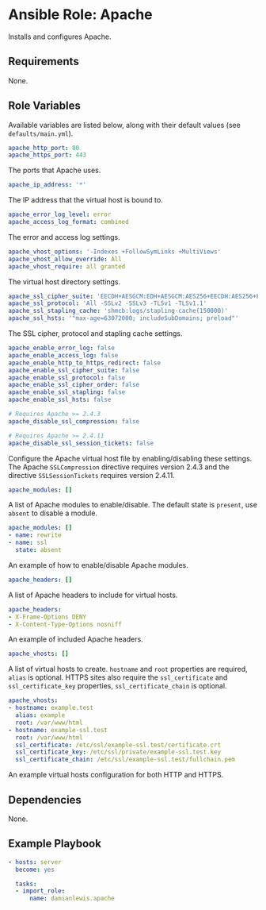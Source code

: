 # Ansible Role: Apache
Installs and configures Apache.

## Requirements
None.

## Role Variables
Available variables are listed below, along with their default values (see `defaults/main.yml`).

```yaml
apache_http_port: 80
apache_https_port: 443
```
The ports that Apache uses.

```yaml
apache_ip_address: '*'
```
The IP address that the virtual host is bound to.

```yaml
apache_error_log_level: error
apache_access_log_format: combined
```
The error and access log settings.

```yaml
apache_vhost_options: '-Indexes +FollowSymLinks +MultiViews'
apache_vhost_allow_override: All
apache_vhost_require: all granted
```
The virtual host directory settings.

```yaml
apache_ssl_cipher_suite: 'EECDH+AESGCM:EDH+AESGCM:AES256+EECDH:AES256+EDH'
apache_ssl_protocol: 'All -SSLv2 -SSLv3 -TLSv1 -TLSv1.1'
apache_ssl_stapling_cache: 'shmcb:logs/stapling-cache(150000)'
apache_ssl_hsts: '"max-age=63072000; includeSubDomains; preload"'
```
The SSL cipher, protocol and stapling cache settings.

```yaml
apache_enable_error_log: false
apache_enable_access_log: false
apache_enable_http_to_https_redirect: false
apache_enable_ssl_cipher_suite: false
apache_enable_ssl_protocol: false
apache_enable_ssl_cipher_order: false
apache_enable_ssl_stapling: false
apache_enable_ssl_hsts: false

# Requires Apache >= 2.4.3
apache_disable_ssl_compression: false

# Requires Apache >= 2.4.11
apache_disable_ssl_session_tickets: false
```
Configure the Apache virtual host file by enabling/disabling these settings. The Apache `SSLCompression` directive requires version 2.4.3 and the directive `SSLSessionTickets` requires version 2.4.11.

```yaml
apache_modules: []
```
A list of Apache modules to enable/disable. The default state is `present`, use `absent` to disable a module.

```yaml
apache_modules: []
- name: rewrite
- name: ssl
  state: absent
```
An example of how to enable/disable Apache modules.

```yaml
apache_headers: []
```
A list of Apache headers to include for virtual hosts.

```yaml
apache_headers:
- X-Frame-Options DENY
- X-Content-Type-Options nosniff
```
An example of included Apache headers.

```yaml
apache_vhosts: []
```
A list of virtual hosts to create. `hostname` and `root` properties are required, `alias` is optional. HTTPS sites also require the `ssl_certificate` and `ssl_certificate_key` properties, `ssl_certificate_chain` is optional.

```yaml
apache_vhosts:
- hostname: example.test
  alias: example
  root: /var/www/html
- hostname: example-ssl.test
  root: /var/www/html
  ssl_certificate: /etc/ssl/example-ssl.test/certificate.crt
  ssl_certificate_key: /etc/ssl/private/example-ssl.test.key
  ssl_certificate_chain: /etc/ssl/example-ssl.test/fullchain.pem
```
An example virtual hosts configuration for both HTTP and HTTPS.

## Dependencies
None.

## Example Playbook
```yaml
- hosts: server
  become: yes

  tasks:
  - import_role:
      name: damianlewis.apache
```
